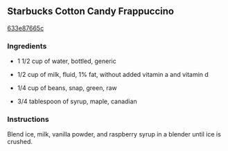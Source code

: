 ## Starbucks Cotton Candy Frappuccino

[633e87665c](http://allrecipes.com/recipe/starbucks-cotton-candy-frappuccino/)

### Ingredients

 - 1 1/2 cup of water, bottled, generic

 - 1/2 cup of milk, fluid, 1% fat, without added vitamin a and vitamin d

 - 1/4 cup of beans, snap, green, raw

 - 3/4 tablespoon of syrup, maple, canadian

### Instructions

Blend ice, milk, vanilla powder, and raspberry syrup in a blender until ice is crushed.